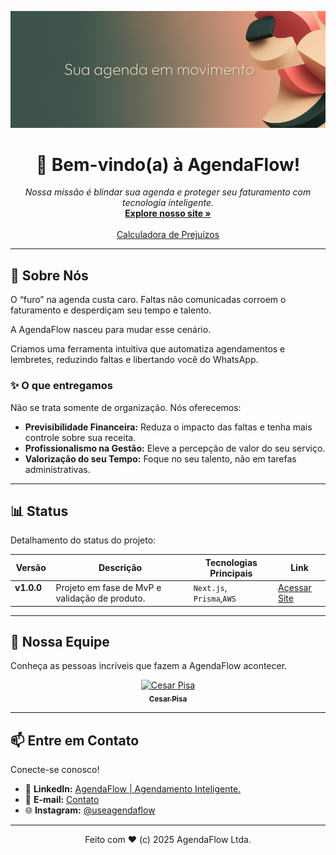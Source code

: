 <p align="center">
  <img src="https://github.com/useagendaflow/.github/blob/main/profile/assets/banner-v1.png?raw=true" width="1080" alt="banner"/>
</p>

<p></p>
<h1 align="center">👋 Bem-vindo(a) à AgendaFlow!</h1> 

<p align="center">
  <em>Nossa missão é blindar sua agenda e proteger seu faturamento com tecnologia inteligente.</em>
  <br/>
  <a href="https://usequickapp.com.br"><strong>Explore nosso site »</strong></a>
  <br/>
  <br/>
  <a href="https://usequickapp.com.br/simulacao">Calculadora de Prejuízos</a>
</p>

---

## 🚀 Sobre Nós

O “furo” na agenda custa caro. Faltas não comunicadas corroem o faturamento e desperdiçam seu tempo e talento.

A AgendaFlow nasceu para mudar esse cenário.

Criamos uma ferramenta intuitiva que automatiza agendamentos e lembretes, reduzindo faltas e libertando você do WhatsApp.

### ✨ O que entregamos

Não se trata somente de organização. Nós oferecemos:

* **Previsibilidade Financeira:** Reduza o impacto das faltas e tenha mais controle sobre sua receita.
* **Profissionalismo na Gestão:** Eleve a percepção de valor do seu serviço.
* **Valorização do seu Tempo:** Foque no seu talento, não em tarefas administrativas.

---

## 📊 Status

Detalhamento do status do projeto:

| Versão | Descrição | Tecnologias Principais | Link |
|---------------|---------------------------------------------------|----------------------------------------------|--------------------------------------------|
| **v1.0.0**    | Projeto em fase de MvP e validação de produto.    | `Next.js`, `Prisma`,`AWS` | [Acessar Site](https://usequickapp.com.br) |

---

## 👥 Nossa Equipe

Conheça as pessoas incríveis que fazem a AgendaFlow acontecer.

<p align="center">
  <a href="https://github.com/engPisa">
    <img src="https://github.com/useagendaflow/.github/blob/main/profile/assets/profile-picture.png?raw=true" width="50" alt="Cesar Pisa"/>
    <br />
    <sub><b>Cesar Pisa</b></sub>
  </a>
</p>

---

## 📫 Entre em Contato

Conecte-se conosco!

* 💼 **LinkedIn:** [AgendaFlow | Agendamento Inteligente.](https://www.linkedin.com/company/useagendaflow)
* 📧 **E-mail:** [Contato](mailto:contato@usequickapp.com.br)
* 🌐 **Instagram:** [@useagendaflow](https://www.instagram.com/useagendaflow)

---
<p align="center">
  Feito com ❤️ (c) 2025 AgendaFlow Ltda.
</p>
